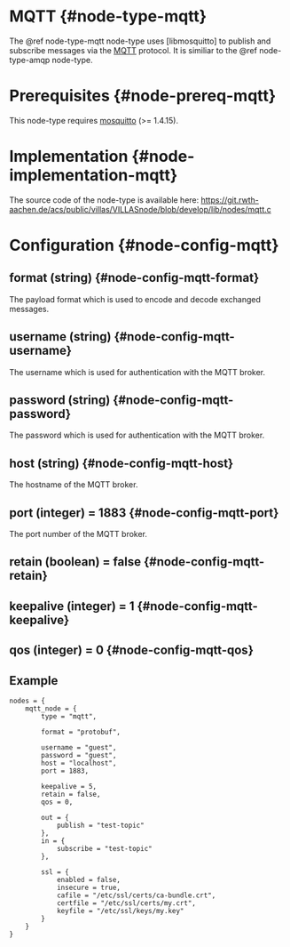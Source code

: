 # MQTT {#node-type-mqtt}

The @ref node-type-mqtt node-type uses [libmosquitto] to publish and subscribe messages via the [MQTT](http://mqtt.org) protocol. It is similiar to the @ref node-type-amqp node-type.

# Prerequisites {#node-prereq-mqtt}

This node-type requires [mosquitto](https://mosquitto.org) (>= 1.4.15).

# Implementation {#node-implementation-mqtt}

The source code of the node-type is available here:
https://git.rwth-aachen.de/acs/public/villas/VILLASnode/blob/develop/lib/nodes/mqtt.c

# Configuration {#node-config-mqtt}

## format (string) {#node-config-mqtt-format}

The payload format which is used to encode and decode exchanged messages.

## username (string) {#node-config-mqtt-username}

The username which is used for authentication with the MQTT broker.

## password (string) {#node-config-mqtt-password}

The password which is used for authentication with the MQTT broker.

## host (string) {#node-config-mqtt-host}

The hostname of the MQTT broker.

## port (integer) = 1883 {#node-config-mqtt-port}

The port number of the MQTT broker.


## retain (boolean) = false {#node-config-mqtt-retain}

## keepalive (integer) = 1 {#node-config-mqtt-keepalive}

## qos (integer) = 0 {#node-config-mqtt-qos}

## Example

```
nodes = {
	mqtt_node = {
		type = "mqtt",

		format = "protobuf",

		username = "guest",
		password = "guest",
		host = "localhost",
		port = 1883,

		keepalive = 5,
		retain = false,
		qos = 0,

        out = {
		    publish = "test-topic"
		},
        in = {
            subscribe = "test-topic"
        },

		ssl = {
			enabled = false,
			insecure = true,
			cafile = "/etc/ssl/certs/ca-bundle.crt",
			certfile = "/etc/ssl/certs/my.crt",
			keyfile = "/etc/ssl/keys/my.key"
		}
	}
}
```
